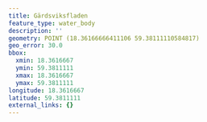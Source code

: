 ```yaml
---
title: Gärdsviksfladen
feature_type: water_body
description: ''
geometry: POINT (18.36166666411106 59.38111110584817)
geo_error: 30.0
bbox:
  xmin: 18.3616667
  ymin: 59.3811111
  xmax: 18.3616667
  ymax: 59.3811111
longitude: 18.3616667
latitude: 59.3811111
external_links: {}
---
```

